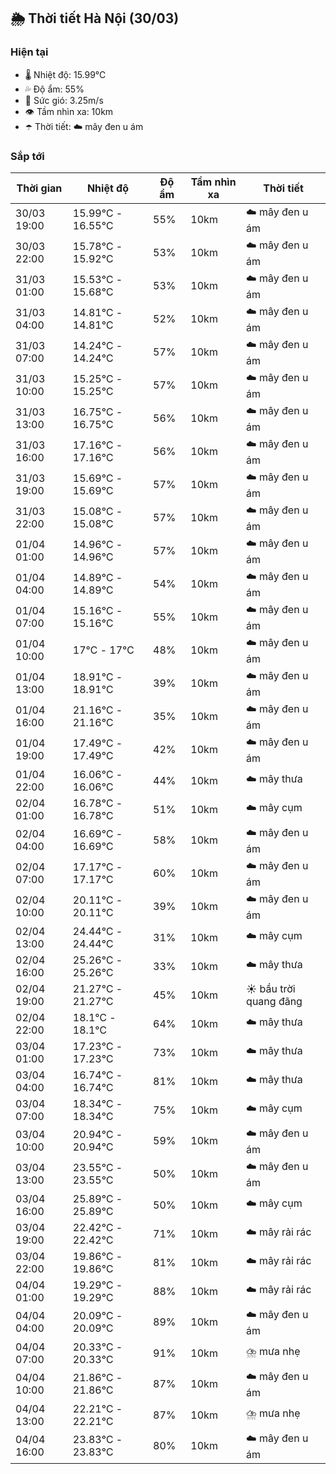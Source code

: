 ## 🌦️ Thời tiết Hà Nội (30/03)

### Hiện tại

- 🌡️ Nhiệt độ: 15.99℃
- 💦 Độ ẩm: 55%
- 💨 Sức gió: 3.25m/s
- 👁️ Tầm nhìn xa: 10km
- ☂️ Thời tiết: ☁️ mây đen u ám

### Sắp tới

| Thời gian | Nhiệt độ | Độ ẩm | Tầm nhìn xa | Thời tiết |
| --- | --- | --- | --- | --- |
| 30/03 19:00 | 15.99℃ - 16.55℃ | 55% | 10km | ☁️ mây đen u ám |
| 30/03 22:00 | 15.78℃ - 15.92℃ | 53% | 10km | ☁️ mây đen u ám |
| 31/03 01:00 | 15.53℃ - 15.68℃ | 53% | 10km | ☁️ mây đen u ám |
| 31/03 04:00 | 14.81℃ - 14.81℃ | 52% | 10km | ☁️ mây đen u ám |
| 31/03 07:00 | 14.24℃ - 14.24℃ | 57% | 10km | ☁️ mây đen u ám |
| 31/03 10:00 | 15.25℃ - 15.25℃ | 57% | 10km | ☁️ mây đen u ám |
| 31/03 13:00 | 16.75℃ - 16.75℃ | 56% | 10km | ☁️ mây đen u ám |
| 31/03 16:00 | 17.16℃ - 17.16℃ | 56% | 10km | ☁️ mây đen u ám |
| 31/03 19:00 | 15.69℃ - 15.69℃ | 57% | 10km | ☁️ mây đen u ám |
| 31/03 22:00 | 15.08℃ - 15.08℃ | 57% | 10km | ☁️ mây đen u ám |
| 01/04 01:00 | 14.96℃ - 14.96℃ | 57% | 10km | ☁️ mây đen u ám |
| 01/04 04:00 | 14.89℃ - 14.89℃ | 54% | 10km | ☁️ mây đen u ám |
| 01/04 07:00 | 15.16℃ - 15.16℃ | 55% | 10km | ☁️ mây đen u ám |
| 01/04 10:00 | 17℃ - 17℃ | 48% | 10km | ☁️ mây đen u ám |
| 01/04 13:00 | 18.91℃ - 18.91℃ | 39% | 10km | ☁️ mây đen u ám |
| 01/04 16:00 | 21.16℃ - 21.16℃ | 35% | 10km | ☁️ mây đen u ám |
| 01/04 19:00 | 17.49℃ - 17.49℃ | 42% | 10km | ☁️ mây đen u ám |
| 01/04 22:00 | 16.06℃ - 16.06℃ | 44% | 10km | ☁️ mây thưa |
| 02/04 01:00 | 16.78℃ - 16.78℃ | 51% | 10km | ☁️ mây cụm |
| 02/04 04:00 | 16.69℃ - 16.69℃ | 58% | 10km | ☁️ mây đen u ám |
| 02/04 07:00 | 17.17℃ - 17.17℃ | 60% | 10km | ☁️ mây đen u ám |
| 02/04 10:00 | 20.11℃ - 20.11℃ | 39% | 10km | ☁️ mây đen u ám |
| 02/04 13:00 | 24.44℃ - 24.44℃ | 31% | 10km | ☁️ mây cụm |
| 02/04 16:00 | 25.26℃ - 25.26℃ | 33% | 10km | ☁️ mây thưa |
| 02/04 19:00 | 21.27℃ - 21.27℃ | 45% | 10km | ☀️ bầu trời quang đãng |
| 02/04 22:00 | 18.1℃ - 18.1℃ | 64% | 10km | ☁️ mây thưa |
| 03/04 01:00 | 17.23℃ - 17.23℃ | 73% | 10km | ☁️ mây thưa |
| 03/04 04:00 | 16.74℃ - 16.74℃ | 81% | 10km | ☁️ mây thưa |
| 03/04 07:00 | 18.34℃ - 18.34℃ | 75% | 10km | ☁️ mây cụm |
| 03/04 10:00 | 20.94℃ - 20.94℃ | 59% | 10km | ☁️ mây đen u ám |
| 03/04 13:00 | 23.55℃ - 23.55℃ | 50% | 10km | ☁️ mây đen u ám |
| 03/04 16:00 | 25.89℃ - 25.89℃ | 50% | 10km | ☁️ mây cụm |
| 03/04 19:00 | 22.42℃ - 22.42℃ | 71% | 10km | ☁️ mây rải rác |
| 03/04 22:00 | 19.86℃ - 19.86℃ | 81% | 10km | ☁️ mây rải rác |
| 04/04 01:00 | 19.29℃ - 19.29℃ | 88% | 10km | ☁️ mây rải rác |
| 04/04 04:00 | 20.09℃ - 20.09℃ | 89% | 10km | ☁️ mây đen u ám |
| 04/04 07:00 | 20.33℃ - 20.33℃ | 91% | 10km | ⛈️ mưa nhẹ |
| 04/04 10:00 | 21.86℃ - 21.86℃ | 87% | 10km | ☁️ mây đen u ám |
| 04/04 13:00 | 22.21℃ - 22.21℃ | 87% | 10km | ⛈️ mưa nhẹ |
| 04/04 16:00 | 23.83℃ - 23.83℃ | 80% | 10km | ☁️ mây đen u ám |
